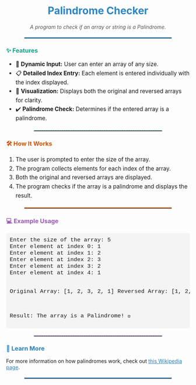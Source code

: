 <h1 style="text-align: center; color: #2E86C1;">Palindrome Checker</h1>
<p style="text-align: center; font-style: italic; color: #555;">A program to check if an array or string is a Palindrome.</p>

<hr style="border: none; border-top: 2px solid #2E86C1; width: 80%; margin: 20px auto;">

<h3 style="color: #16A085;">✨ Features</h3>
<ul style="font-size: 1.1em; line-height: 1.6;">
    <li>🌟 <b>Dynamic Input:</b> User can enter an array of any size.</li>
    <li>📋 <b>Detailed Index Entry:</b> Each element is entered individually with the index displayed.</li>
    <li>🔄 <b>Visualization:</b> Displays both the original and reversed arrays for clarity.</li>
    <li>✔️ <b>Palindrome Check:</b> Determines if the entered array is a palindrome.</li>
</ul>

<hr style="border: none; border-top: 1px dashed #16A085; width: 70%; margin: 20px auto;">

<h3 style="color: #D35400;">🛠️ How It Works</h3>
<ol style="font-size: 1.1em; line-height: 1.6;">
    <li>The user is prompted to enter the size of the array.</li>
    <li>The program collects elements for each index of the array.</li>
    <li>Both the original and reversed arrays are displayed.</li>
    <li>The program checks if the array is a palindrome and displays the result.</li>
</ol>

<hr style="border: none; border-top: 2px solid #D35400; width: 80%; margin: 20px auto;">

<h3 style="color: #9B59B6;">💻 Example Usage</h3>
<pre style="background-color: #f4f4f4; padding: 10px; border-radius: 5px; font-family: 'Courier New', Courier, monospace; font-size: 1.1em;">
Enter the size of the array: 5
Enter element at index 0: 1
Enter element at index 1: 2
Enter element at index 2: 3
Enter element at index 3: 2
Enter element at index 4: 1

Original Array: [1, 2, 3, 2, 1]
Reversed Array: [1, 2, 3, 2, 1]

Result: The array is a Palindrome! 🎉
</pre>

<hr style="border: none; border-top: 1px dashed #9B59B6; width: 70%; margin: 20px auto;">

<h3 style="color: #2980B9;">📖 Learn More</h3>
<p>For more information on how palindromes work, check out <a href="https://en.wikipedia.org/wiki/Palindrome" target="_blank" style="color: #2980B9;">this Wikipedia page</a>.</p>

<hr style="border: none; border-top: 2px solid #2980B9; width: 80%; margin: 20px auto;">

